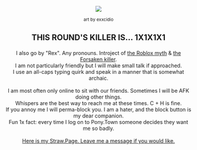 <p align="center"> <img src="https://imgur.com/ZIiCz3e.png"></p>

<p align="center"><sup>art by exxcidio</sup></p>

## <p align="center"><b>THIS ROUND'S KILLER IS... 1X1X1X1</b></p>

<p align="center">I also go by "Rex". Any pronouns. Introject of <a href="https://roblox.fandom.com/wiki/Community:1x1x1x1">the Roblox myth</a> & <a href="https://forsaken2024.fandom.com/wiki/1x1x1x1">the Forsaken killer</a>. <br>
I am not particularly friendly but I will make small talk if approached. 
  <br> I use an all-caps typing quirk and speak in a manner that is somewhat archaic. <br> <br>
  I am most often only online to sit with our friends. Sometimes I will be AFK doing other things. <br>
  Whispers are the best way to reach me at these times. C + H is fine. <br>
  If you annoy me I will perma-block you. I am a hater, and the block button is my dear companion. <br>
  Fun 1x fact: every time I log on to Pony.Town someone decides they want me so badly.<br> <br>
  <a href="https://dominoeffect.straw.page/">Here is my Straw.Page. Leave me a message if you would like.</a>




